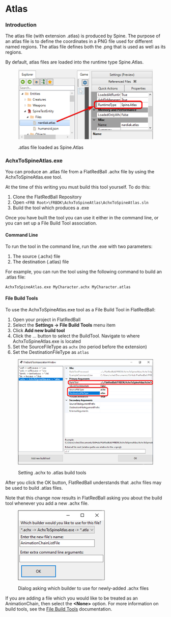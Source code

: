 # Atlas

### Introduction

The atlas file (with extension .atlas) is produced by Spine. The purpose of an atlas file is to define the coordinates in a PNG file used for different named regions. The atlas file defines both the .png that is used as well as its regions.&#x20;

By default, atlas files are loaded into the runtime type Spine.Atlas.

<figure><img src="../.gitbook/assets/image (3) (1) (1) (1) (1) (1) (1) (1) (1) (1) (1) (1).png" alt=""><figcaption><p>.atlas file loaded as Spine.Atlas</p></figcaption></figure>

### AchxToSpineAtlas.exe

You can produce an .atlas file from a FlatRedBall .achx file by using the AchxToSpineAtlas.exe tool.

At the time of this writing you must build this tool yourself. To do this:

1. Clone the FlatRedBall Repository
2. Open `<FRB Root>\FRBDK\AchxToSpineAtlas\AchxToSpineAtlas.sln`
3. Build the tool which produces a .exe

Once you have built the tool you can use it either in the command line, or you can set up a File Build Tool association.

#### Command Line

To run the tool in the command line, run the .exe with two parameters:

1. The source (.achx) file
2. The destination (.atlas) file

For example, you can run the tool using the following command to build an .atlas file:

```
AchxToSpineAtlas.exe MyCharacter.achx MyCharacter.atlas
```

#### File Build Tools

To use the AchxToSpineAtlas.exe tool as a File Build Tool in FlatRedBall:

1. Open your project in FlatRedBall
2. Select the **Settings -> File Build Tools** menu item
3. Click **Add new build tool**
4. Click the ... button to select the BuildTool. Navigate to where AchxToSpineAtlas.exe is located
5. Set the SourceFileType as `achx` (no period before the extension)
6. Set the DestinationFileType as `atlas`

<figure><img src="../.gitbook/assets/image (1) (1) (1) (1) (1) (1) (1) (1) (1) (1) (1) (1) (1) (1) (1) (1) (1) (1) (1) (1) (1) (1) (1) (1) (1) (1) (1) (1) (1) (1) (1) (1) (1) (1) (1) (1) (1) (1).png" alt=""><figcaption><p>Setting .achx to .atlas build tools</p></figcaption></figure>

After you click the OK button, FlatRedBall understands that .achx files may be used to build .atlas files.

Note that this change now results in FlatRedBall asking you about the build tool whenever you add a new .achx file.

<figure><img src="../.gitbook/assets/image (2) (1) (1) (1) (1) (1) (1) (1) (1) (1) (1) (1) (1) (1) (1) (1) (1) (1) (1) (1) (1) (1).png" alt=""><figcaption><p>Dialog asking which builder to use for newly-added .achx files</p></figcaption></figure>

If you are adding a file which you would like to be treated as an AnimationChain, then select the **\<None>** option. For more information on build tools, see the [File Build Tools](atlas.md#file-build-tools) documentation.
